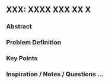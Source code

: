 ## XXX: XXXX XXX XX X

### Abstract



### Problem Definition



### Key Points



### Inspiration / Notes / Questions ...



